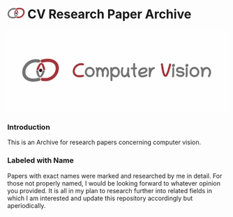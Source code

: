 # <img src="https://github.com/ChenZhouUC/CV_ResearchPaperArchive/blob/master/assets/cv.png" height="25" alt="logo"/> CV Research Paper Archive

<div align=center>
<img src="https://github.com/ChenZhouUC/CV_ResearchPaperArchive/blob/master/assets/CV_concept.png" alt="concept" width="600" align="center"/>
</div>

### Introduction

This is an Archive for research papers concerning computer vision.

### Labeled with Name

Papers with exact names were marked and researched by me in detail. For those not properly named, I would be looking forward to whatever opinion you provided. It is all in my plan to research further into related fields in which I am interested and update this repository accordingly but aperiodically. 

